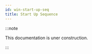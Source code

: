 ```yaml
---
id: win-start-up-seq
title: Start Up Sequence
---
```


:::note

This documentation is uner construction.

:::